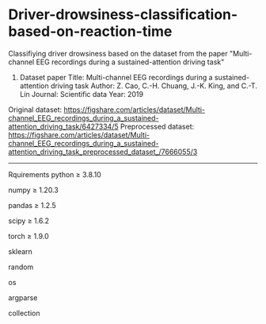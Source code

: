 # Driver-drowsiness-classification-based-on-reaction-time
Classifiying driver drowsiness based on the dataset from the paper "Multi-channel EEG recordings during a sustained-attention driving task"

1. Dataset paper
Title: Multi-channel EEG recordings during a sustained-attention driving task
Author: Z. Cao, C.-H. Chuang, J.-K. King, and C.-T. Lin
Journal: Scientific data
Year: 2019

Original dataset: https://figshare.com/articles/dataset/Multi-channel_EEG_recordings_during_a_sustained-attention_driving_task/6427334/5
Preprocessed dataset: https://figshare.com/articles/dataset/Multi-channel_EEG_recordings_during_a_sustained-attention_driving_task_preprocessed_dataset_/7666055/3

-------------------
Rquirements
python ≥ 3.8.10

numpy ≥ 1.20.3

pandas ≥ 1.2.5

scipy ≥ 1.6.2

torch ≥ 1.9.0


sklearn 

random

os

argparse

collection
